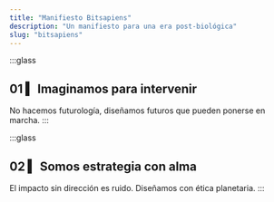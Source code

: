 ```yaml
---
title: "Manifiesto Bitsapiens"
description: "Un manifiesto para una era post-biológica"
slug: "bitsapiens"
---
```


:::glass
## 01 ▍ Imaginamos para intervenir
No hacemos futurología, diseñamos futuros que pueden ponerse en marcha.
:::

:::glass
## 02 ▍ Somos estrategia con alma
El impacto sin dirección es ruido. Diseñamos con ética planetaria.
:::
